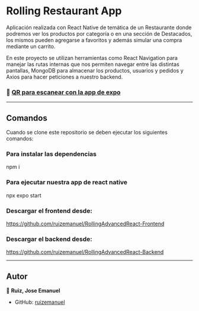# Rolling Restaurant App

Aplicación realizada con React Native de temática de un Restaurante donde podremos ver los productos por categoría o en una sección de Destacados, los mismos pueden agregarse a favoritos y además simular una compra mediante un carrito.

En este proyecto se utilizan herramientas como React Navigation para manejar las rutas internas que nos permiten navegar entre las distintas pantallas, MongoDB para almacenar los productos, usuarios y pedidos y Axios para hacer peticiones a nuestro backend.

### 🌟 [QR para escanear con la app de expo](https://qr.expo.dev/eas-update?updateId=1c1da2dd-ec9f-4988-beb6-e425b9b04f6b&appScheme=exp&host=u.expo.dev)

---

## Comandos

Cuando se clone este repositorio se deben ejecutar los siguientes comandos:

### Para instalar las dependencias
npm i 

### Para ejecutar nuestra app de react native
npx expo start

### Descargar el frontend desde:
https://github.com/ruizemanuel/RollingAdvancedReact-Frontend

### Descargar el backend desde:
https://github.com/ruizemanuel/RollingAdvancedReact-Backend

---
## Autor

👤 **Ruiz, Jose Emanuel**

* GitHub: [ruizemanuel](https://github.com/ruizemanuel)
